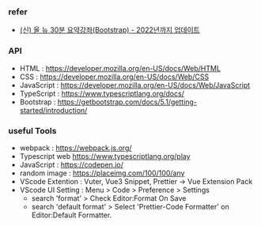 ### refer

- [(신) 올 뉴 30분 요약강좌(Bootstrap) - 2022년까지 업데이트](https://youtu.be/2znzBerWyWU)

### API

- HTML : https://developer.mozilla.org/en-US/docs/Web/HTML
- CSS : https://developer.mozilla.org/en-US/docs/Web/CSS
- JavaScript : https://developer.mozilla.org/en-US/docs/Web/JavaScript
- TypeScript : https://www.typescriptlang.org/docs/
- Bootstrap : https://getbootstrap.com/docs/5.1/getting-started/introduction/

### useful Tools

- webpack : https://webpack.js.org/
- Typescript web https://www.typescriptlang.org/play
- JavaScript : https://codepen.io/
- random image : https://placeimg.com/100/100/any
- VScode Extention : Vuter, Vue3 Snippet, Prettier -> Vue Extension Pack
- VScode UI Setting : Menu > Code > Preference > Settings
  - search 'format' > Check Editor:Format On Save
  - search 'default format' > Select 'Prettier-Code Formatter' on Editor:Default Formatter.
